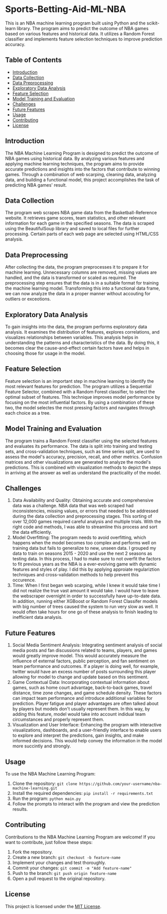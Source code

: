 # Sports-Betting-Aid-ML-NBA

This is an NBA machine learning program built using Python and the scikit-learn library. The program aims to predict the outcome of NBA games based on various features and historical data. It utilizes a Random Forest classifier and implements feature selection techniques to improve prediction accuracy.

## Table of Contents

- [Introduction](#introduction)
- [Data Collection](#data-collection)
- [Data Preprocessing](#data-preprocessing)
- [Exploratory Data Analysis](#exploratory-data-analysis)
- [Feature Selection](#feature-selection)
- [Model Training and Evaluation](#model-training-and-evaluation)
- [Challenges](#challenges)
- [Future Features](#future-features)
- [Usage](#usage)
- [Contributing](#contributing)
- [License](#license)

## Introduction

The NBA Machine Learning Program is designed to predict the outcome of NBA games using historical data. By analyzing various features and applying machine learning techniques, the program aims to provide accurate predictions and insights into the factors that contribute to winning games. Through a combination of web scarping, cleaning data, analyzing data, and building a functional model, this project accomplishes the task of predicting NBA games' result.

## Data Collection

The program web scrapes NBA game data from the Basketball-Reference website. It retrieves game scores, team statistics, and other relevant information for each game in the specified seasons. The data is scraped using the BeautifulSoup library and saved to local files for further processing. Certain parts of each web page are selected using HTML/CSS analysis. 

## Data Preprocessing

After collecting the data, the program preprocesses it to prepare it for machine learning. Unnecessary columns are removed, missing values are handled, and the data is transformed or scaled as required. The preprocessing step ensures that the data is in a suitable format for training the machine learning model. Transforming this into a functional data frame, we can now analyze the data in a proper manner without accouting for outliers or exceotions. 

## Exploratory Data Analysis

To gain insights into the data, the program performs exploratory data analysis. It examines the distribution of features, explores correlations, and visualizes relationships between variables. This analysis helps in understanding the patterns and characteristics of the data. By doing this, it becomes clear the cause-and-effect certain factors have and helps in choosing those for usage in the model. 

## Feature Selection

Feature selection is an important step in machine learning to identify the most relevant features for prediction. The program utilizes a Sequential Feature Selector, combined with a Random Forest classifier, to select the optimal subset of features. This technique improves model performance by focusing on the most influential factors. By using a combination of these two, the model selectes the most pressing factors and navigates through each choice as a tree. 

## Model Training and Evaluation

The program trains a Random Forest classifier using the selected features and evaluates its performance. The data is split into training and testing sets, and cross-validation techniques, such as time series split, are used to assess the model's accuracy, precision, recall, and other metrics. Confusion matrices and other visualizations are generated to analyze the model's predictions. This is combined with visualization methods to depict the steps in arriving at the answer as well as understand the practicality of the model. 

## Challenges

1. Data Availability and Quality: Obtaining accurate and comprehensive data was a challenge. NBA data that was web scraped had
inconsistencies, missing values, or errors that needed to be addressed during the data collection and preprocessing stages. This sorting of over 12,000 games required careful analysis and multiple trials. With the right code and methods, I was able to streamline this process and sort the data efficiently.
2. Model Overfitting: The program needs to avoid overfitting, which happens when the model becomes too complex and performs well on training data but fails to generalize to new, unseen data. I grouped my data to train on seasons 2015 - 2020 and use the next 2 seasons as testing data. In this process, I had to make sure to not overfit the factors to fit previous years as the NBA is a ever-evolving game with dynamic features and styles of play. I did this by applying approiate regulariztion techniques and cross-validation methods to help prevent this occurence. 
3. Time: When I first began web scarping, while I knew it would take time I did not realize the true vast amount it would take. I would have
to leave the webscraper overnight in order to successfully have up-to-date data. In addition, running either XGBoost or Random Forest Classifer models with big number of trees caused the system to run very slow as well. It would often take hours for one go of these analysis to finish leading to inefficient data analysis. 


## Future Features

1. Social Media Sentiment Analysis: Integrating sentiment analysis of social media posts and fan discussions related to teams, players, and games would greatly improve model. This would accurately measure the influence of external factors, public perception, and fan sentiment on team performance and outcomes. If a player is doing well, for example, twitter would have an excess number of posts surrounding this player allowing for model to change and update based on this sentiment. 
2. Game Contextual Data: Incorporating contextual information about games, such as home court advantage, back-to-back games, travel distance, time zone changes, and game schedule density. These factors can impact team performance and introduce additional variables for prediction. Player fatigue and player advantages are often talked about by players but models don't usually represent them. In this way, by adding this feature, model would take into account indidual team circumstances and properly represent them. 
3. Visualization and User Interface: Enhancing the program with interactive visualizations, dashboards, and a user-friendly interface to enable users to explore and interpret the predictions, gain insights, and make informed decisions. This would help convey the information in the model more succintly and strongly. 

## Usage

To use the NBA Machine Learning Program:

1. Clone the repository: `git clone https://github.com/your-username/nba-machine-learning.git`
2. Install the required dependencies: `pip install -r requirements.txt`
3. Run the program: `python main.py`
4. Follow the prompts to interact with the program and view the prediction results.


## Contributing

Contributions to the NBA Machine Learning Program are welcome! If you want to contribute, just follow these steps:

1. Fork the repository.
2. Create a new branch: `git checkout -b feature-name`
3. Implement your changes and test thoroughly.
4. Commit your changes: `git commit -m "Add feature-name"`
5. Push to the branch: `git push origin feature-name`
6. Open a pull request to the original repository.

## License

This project is licensed under the [MIT License](LICENSE).









